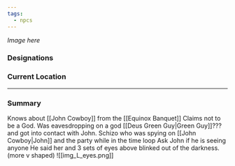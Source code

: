 ```yaml
---
tags:
  - npcs
---
```

*Image here*

### Designations

### Current Location

___
### Summary
Knows about [[John Cowboy]] from the [[Equinox Banquet]]
Claims not to be a God.
Was eavesdropping on a god [[Deus Green Guy|Green Guy]]??? and got into contact with John.
Schizo who was spying on [[John Cowboy|John]] and the party while in the time loop
Ask John if he is seeing anyone
He said her and 3 sets of eyes above blinked out of the darkness. (more v shaped)
![[img_L_eyes.png]]



